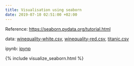 ```yaml
---
title: Visualisation using seaborn
date: 2019-07-10 02:51:00 +02:00
---
```


Reference: https://seaborn.pydata.org/tutorial.html

data: [winequality-white.csv](/uploads/winequality-white.csv), [winequality-red.csv](/uploads/winequality-red.csv), [titanic.csv](/uploads/titanic-3e6feb.csv)

ipynb: [ipynp](https://github.com/gowthamsharma/myblog_finpy.org/blob/gh-pages/uploads/visualize_seaborn.ipynb)


{% include visualize_seaborn.html %}